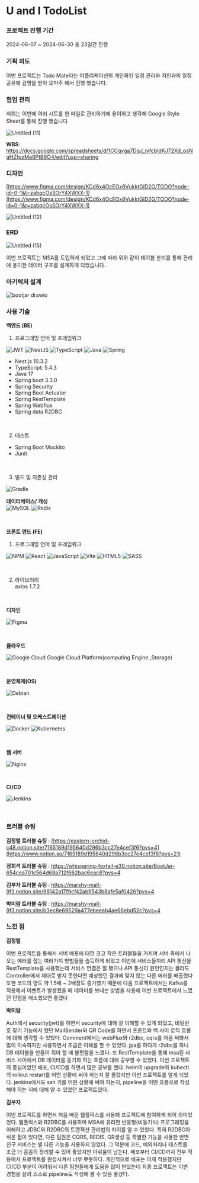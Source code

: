 # U and I TodoList

### 프로젝트 진행 기간

2024-06-07 ~ 2024-06-30 총 23일간 진행

### 기획 의도

이번 프로젝트는 Todo Mate라는 어플리케이션의 개인화된 일정 관리와 지인과의 일정 공유에 감명을 받아 오마주 해서 진행 했습니다.

### **협업 관리**

저희는 이번에 여러 시트를 한 파일로 관리하기에 용이하고 생각해 Google Style Sheet를 통해 진행 했습니다 

![Untitled (11)](https://github.com/encore-full-stack-5/bootjar_TODO_FE/assets/90687921/08ebcff6-1b1d-43ab-9194-db2f5aeb0705)

**WBS**: https://docs.google.com/spreadsheets/d/1CCqvga7DqJ_iyfcbldKJ72Xd_osNgHZfpzMe6PtB6O4/edit?usp=sharing

### 디자인

[https://www.figma.com/design/KCd6x4OcEOx8VukktGiD2G/TODO?node-id=0-1&t=zabqcOsSOrY4XWXX-1](https://www.figma.com/design/KCd6x4OcEOx8VukktGiD2G/TODO?node-id=0-1&t=zabqcOsSOrY4XWXX-1)

![Untitled (12)](https://github.com/encore-full-stack-5/bootjar_TODO_FE/assets/90687921/de776345-61b0-408b-94e3-15dd3d2acf59)
### ERD

![Untitled (15)](https://github.com/encore-full-stack-5/bootjar_TODO_FE/assets/90687921/70f3575f-ddd5-48ae-bc56-4c8cbf601b7a)

이번 프로젝트는 MSA를 도입하게 되었고 그에 따라 위와 같이 테이블 분리를 통해 관리에 용이한 데이터 구조를 설계하게 되었습니다.

### 아키텍처 설계

![bootjar drawio](https://github.com/encore-full-stack-5/bootjar_TODO_FE/assets/90687921/2920d7f7-d58f-408d-bb09-1fb5dd194b81)

### 사용 기술

**백엔드 (BE)**
1. 프로그래밍 언어 및 프레임워크

![JWT](https://img.shields.io/badge/JWT-black?style=for-the-badge&logo=JSON%20web%20tokens) ![NestJS](https://img.shields.io/badge/nestjs-%23E0234E.svg?style=for-the-badge&logo=nestjs&logoColor=white) ![TypeScript](https://img.shields.io/badge/typescript-%23007ACC.svg?style=for-the-badge&logo=typescript&logoColor=white) ![Java](https://img.shields.io/badge/java-%23ED8B00.svg?style=for-the-badge&logo=openjdk&logoColor=white) ![Spring](https://img.shields.io/badge/spring-%236DB33F.svg?style=for-the-badge&logo=spring&logoColor=white)
<br/>
* Nest.js 10.3.2<br/>
* TypeScript: 5.4.3<br/>
* Java 17<br/>
* Spring boot 3.3.0<br/>
* Spring Security<br/>
* Spring Boot Actuator<br/>
* Spring RestTemplate<br/>
* Spring Webflux<br/>
* Spring data R2DBC<br/>

<br/>

2. 테스트

* Spring Boot Mockito<br/>
* Junit

<br/>

3. 빌드 및 의존성 관리

![Gradle](https://img.shields.io/badge/Gradle-02303A.svg?style=for-the-badge&logo=Gradle&logoColor=white)
<br/>

**데이터베이스/ 캐싱**
<br/>
![MySQL](https://img.shields.io/badge/mysql-4479A1.svg?style=for-the-badge&logo=mysql&logoColor=white)
![Redis](https://img.shields.io/badge/redis-%23DD0031.svg?style=for-the-badge&logo=redis&logoColor=white)

<br/>

**프론트 엔드 (FE)**
1. 프로그래밍 언어 및 프레임워크

![NPM](https://img.shields.io/badge/NPM-%23CB3837.svg?style=for-the-badge&logo=npm&logoColor=white) ![React](https://img.shields.io/badge/react-%2320232a.svg?style=for-the-badge&logo=react&logoColor=%2361DAFB)
![JavaScript](https://img.shields.io/badge/javascript-%23323330.svg?style=for-the-badge&logo=javascript&logoColor=%23F7DF1E) ![Vite](https://img.shields.io/badge/vite-%23646CFF.svg?style=for-the-badge&logo=vite&logoColor=white) ![HTML5](https://img.shields.io/badge/html5-%23E34F26.svg?style=for-the-badge&logo=html5&logoColor=white) ![SASS](https://img.shields.io/badge/SASS-hotpink.svg?style=for-the-badge&logo=SASS&logoColor=white)

<br/>

2. 라이브러리
<br/>axios  1.7.2


<br/>

**디자인**

![Figma](https://img.shields.io/badge/figma-%23F24E1E.svg?style=for-the-badge&logo=figma&logoColor=white)


<br/>

**클라우드**

![Google Cloud](https://img.shields.io/badge/GoogleCloud-%234285F4.svg?style=for-the-badge&logo=google-cloud&logoColor=white)
Google Cloud  Platform(computing Engine ,Storage)

<br/>

**운영체제(OS)**

![Debian](https://img.shields.io/badge/Debian-D70A53?style=for-the-badge&logo=debian&logoColor=white)

<br/>

**컨테이너 및 오케스트레이션**

![Docker](https://img.shields.io/badge/docker-%230db7ed.svg?style=for-the-badge&logo=docker&logoColor=white) ![Kubernetes](https://img.shields.io/badge/kubernetes-%23326ce5.svg?style=for-the-badge&logo=kubernetes&logoColor=white)

<br/>

**웹 서버**

![Nginx](https://img.shields.io/badge/nginx-%23009639.svg?style=for-the-badge&logo=nginx&logoColor=white)

<br/>

**CI/CD**

![Jenkins](https://img.shields.io/badge/jenkins-%232C5263.svg?style=for-the-badge&logo=jenkins&logoColor=white)

<br/>

### 트러블 슈팅

**김정렬 트러블 슈팅** : [https://eastern-orchid-c48.notion.site/7165189d195640d296b3cc27e4cef3f6?pvs=4](https://www.notion.so/7165189d195640d296b3cc27e4cef3f6?pvs=21)

**정희석 트러블 슈팅** : https://whispering-foxtail-e30.notion.site/BootJar-654cea701c564d68a712f662bac6eac8?pvs=4

**김부자 트러블 슈팅** : https://marshy-mall-9f3.notion.site/98142a17f9cf42ab9543b8afe5af0426?pvs=4

**박미람 트러블 슈팅** : https://marshy-mall-9f3.notion.site/b3ec8e69529a477ebeeab4ae66ebd52c?pvs=4


### 느낀 점
**김정렬**

이번 프로젝트를 통해서 서버 배포에 대한 크고 작은 트러블들을 거치며 서버 측에서 나오는 에러를 잡는 여러가지 방법들을 습득하게 되었고 이번에 서비스들끼리 API 통신을 RestTemplate을 사용했는데 서비스 연결은 잘 됐으나 API 통신이 원인인지는 몰라도 Controller에서 제대로 받지 못한다면 예상했던 결과에 맞지 않는 다른 에러를 배출했다 또한 코드의 양도 약 1.5배 ~ 2배정도 증가했기 때문에 다음 프로젝트에서는 Kafka를 적용해서 이벤트가 발생했을 때 데이터를 보내는 방법을 사용해 이번 프로젝트에서 느꼈던 단점을 해소했으면 좋겠다

**박미람**

Auth에서 security(jwt)를 하면서  security에 대해 잘 이해할 수 있게 되었고, 비밀번호 찾기 기능에서 했던 MailSender와 QR Code를 하면서 프론트와 백 사이 로직 흐름에 대해 생각할 수 있었다.
Comment에서는 webFlux와 r2dbc, cqrs를 처음 써봐서 많이 미숙하지만  사용하면서 조금은 이해를 할 수 있었다. jpa를 하다가 r2dbc를 하니 DB 테이블을 만들어 줘야 할 때 불편함을 느꼈다. 또 RestTemplate을 통해 msa된 서비스 사이에서 DB 데이터를 동기화 하는 흐름에 대해 공부할 수 있었다.
이번 프로젝트의 중심이었던 배포, CI/CD를 하면서 많은 공부를 했다. helm의 upgrade와 kubectl의 rollout restart를 어떤 상황에 써야 하는지 잘 몰랐지만 이번 프로젝트를 알게 되었다. jenkins에서도 ssh 키를 어떤 상황에 써야 하는지, pipeline을 어떤 흐름으로 작성해야 하는 지에 대해 알 수 있었던 프로젝트였다. 

**김부자**

이번 프로젝트를 하면서 처음 배운 웹플럭스를 사용해 프로젝트에 참여하게 되어 의미있었다. 웹플럭스와 R2DBC를 사용하며  MSA에 유리한 반응형(비동기식) 프로그래밍을 이해하고 JDBC와 R2DBC의 트랜잭션 관리법의 차이를 알 수 있었다. 특히 R2DBC아쉬운 점이 있다면, 다른 팀원은 CQRS, REDIS, QR생성 등 특별한 기능을 사용한 반면 친구 서비스는 별 다른 기능을 사용하지 않았다. 그 덕분에 코드, 예외처리나 테스트를 조금 더 꼼꼼히 정리할 수 있어 좋았지만 아쉬움이 남는다. 배포부터 CI/CD까지 전부 적용해서 프로젝트를 완성시켜서 너무 뿌듯하다. 개인적으로 배포는 이제 적응했지만 CI/CD 부분이 어려워서 다른 팀원들에게 도움을 많이 받았는데 최종 프로젝트는 이번 경험을 살려 스스로 pipeline도 작성해 볼 수 있음 좋겠다.
